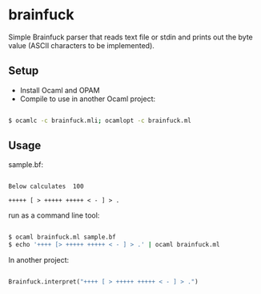 # brainfuck
Simple Brainfuck parser that reads text file or stdin and prints out the byte value (ASCII characters to be implemented).

## Setup
+ Install Ocaml and OPAM
+ Compile to use in another Ocaml project:

```bash

$ ocamlc -c brainfuck.mli; ocamlopt -c brainfuck.ml

```

## Usage

sample.bf:

```brainfuck

Below calculates  100

+++++ [ > +++++ +++++ < - ] > .

```

run as a command line tool:

```bash

$ ocaml brainfuck.ml sample.bf
$ echo '++++ [> +++++ +++++ < - ] > .' | ocaml brainfuck.ml

```

In another project:

```ocaml

Brainfuck.interpret("++++ [ > +++++ +++++ < - ] > .")

```


